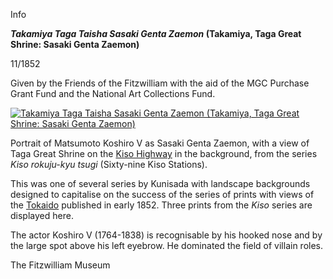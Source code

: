 Info

**_Takamiya Taga Taisha Sasaki Genta Zaemon_ (Takamiya, Taga Great Shrine: Sasaki Genta Zaemon)**

11/1852

Given by the Friends of the Fitzwilliam with the aid of the MGC Purchase Grant Fund and the National Art Collections Fund.

[![Takamiya Taga Taisha Sasaki Genta Zaemon (Takamiya, Taga Great Shrine: Sasaki Genta Zaemon)](P.64-1999.jpg)](KUN/kunp64.htm)

Portrait of Matsumoto Koshiro V as Sasaki Genta Zaemon, with a view of Taga Great Shrine on the [Kiso Highway](Group22.htm) in the background, from the series _Kiso rokuju-kyu tsugi_ (Sixty-nine Kiso Stations).

This was one of several series by Kunisada with landscape backgrounds designed to capitalise on the success of the series of prints with views of the [Tokaido](/exhibition/group-1) published in early 1852. Three prints from the _Kiso_ series are displayed here.

The actor Koshiro V (1764-1838) is recognisable by his hooked nose and by the large spot above his left eyebrow. He dominated the field of villain roles.



The Fitzwilliam Museum
